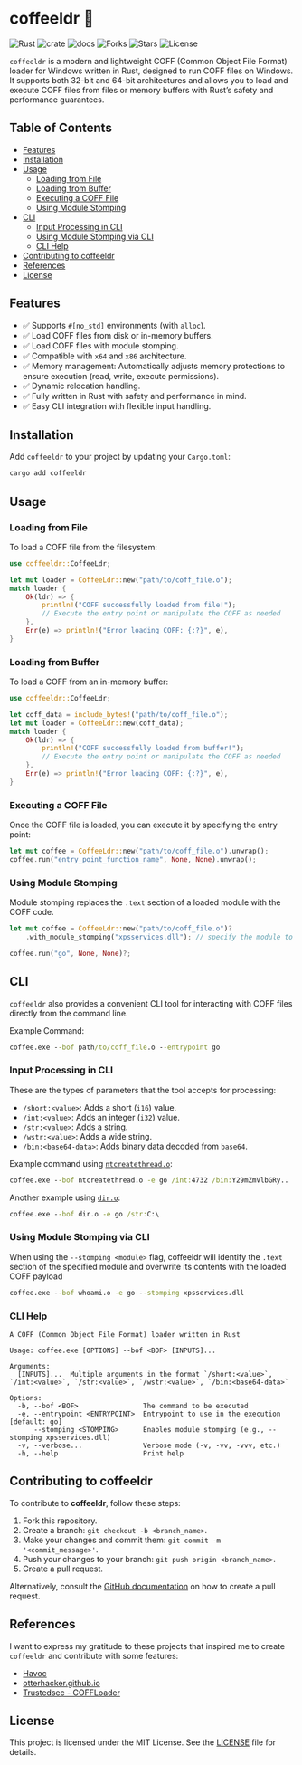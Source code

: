 # coffeeldr 🦀 

![Rust](https://img.shields.io/badge/made%20with-Rust-red)
![crate](https://img.shields.io/crates/v/coffeeldr.svg)
![docs](https://docs.rs/coffeeldr/badge.svg)
![Forks](https://img.shields.io/github/forks/joaoviictorti/coffeeldr)
![Stars](https://img.shields.io/github/stars/joaoviictorti/coffeeldr)
![License](https://img.shields.io/github/license/joaoviictorti/coffeeldr)

`coffeeldr` is a modern and lightweight COFF (Common Object File Format) loader for Windows written in Rust, designed to run COFF files on Windows. It supports both 32-bit and 64-bit architectures and allows you to load and execute COFF files from files or memory buffers with Rust’s safety and performance guarantees.

## Table of Contents

- [Features](#features)
- [Installation](#installation)
- [Usage](#usage)
  - [Loading from File](#loading-from-file)
  - [Loading from Buffer](#loading-from-buffer)
  - [Executing a COFF File](#executing-a-coff-file)
  - [Using Module Stomping](#using-module-stomping)
- [CLI](#cli)
  - [Input Processing in CLI](#input-processing-in-cli)
  - [Using Module Stomping via CLI](#using-module-stomping-via-cli)
  - [CLI Help](#cli-help)
- [Contributing to coffeeldr](#contributing-to-coffeeldr)
- [References](#references)
- [License](#license)

## Features

- ✅ Supports `#[no_std]` environments (with `alloc`).
- ✅ Load COFF files from disk or in-memory buffers.
- ✅ Load COFF files with module stomping.
- ✅ Compatible with `x64` and `x86` architecture.
- ✅ Memory management: Automatically adjusts memory protections to ensure execution (read, write, execute permissions).
- ✅ Dynamic relocation handling.
- ✅ Fully written in Rust with safety and performance in mind.
- ✅ Easy CLI integration with flexible input handling.

## Installation

Add `coffeeldr` to your project by updating your `Cargo.toml`:

```powershell
cargo add coffeeldr
```

## Usage

### Loading from File

To load a COFF file from the filesystem:
```rust
use coffeeldr::CoffeeLdr;

let mut loader = CoffeeLdr::new("path/to/coff_file.o");
match loader {
    Ok(ldr) => {
        println!("COFF successfully loaded from file!");
        // Execute the entry point or manipulate the COFF as needed
    },
    Err(e) => println!("Error loading COFF: {:?}", e),
}
```

### Loading from Buffer

To load a COFF from an in-memory buffer:
```rust
use coffeeldr::CoffeeLdr;

let coff_data = include_bytes!("path/to/coff_file.o");
let mut loader = CoffeeLdr::new(coff_data);
match loader {
    Ok(ldr) => {
        println!("COFF successfully loaded from buffer!");
        // Execute the entry point or manipulate the COFF as needed
    },
    Err(e) => println!("Error loading COFF: {:?}", e),
}
```

### Executing a COFF File

Once the COFF file is loaded, you can execute it by specifying the entry point:
```rust
let mut coffee = CoffeeLdr::new("path/to/coff_file.o").unwrap();
coffee.run("entry_point_function_name", None, None).unwrap();
```

### Using Module Stomping

Module stomping replaces the `.text` section of a loaded module with the COFF code.
```rs
let mut coffee = CoffeeLdr::new("path/to/coff_file.o")?
    .with_module_stomping("xpsservices.dll"); // specify the module to stomp

coffee.run("go", None, None)?;
```

## CLI

`coffeeldr` also provides a convenient CLI tool for interacting with COFF files directly from the command line.

Example Command:
```cmd
coffee.exe --bof path/to/coff_file.o --entrypoint go
```

### Input Processing in CLI

These are the types of parameters that the tool accepts for processing:

- `/short:<value>`: Adds a short (`i16`) value.
- `/int:<value>`: Adds an integer (`i32`) value.
- `/str:<value>`: Adds a string.
- `/wstr:<value>`: Adds a wide string.
- `/bin:<base64-data>`: Adds binary data decoded from `base64`.

Example command using [`ntcreatethread.o`](https://github.com/trustedsec/CS-Remote-OPs-BOF/blob/main/Injection/ntcreatethread/ntcreatethread.x64.o):
```cmd
coffee.exe --bof ntcreatethread.o -e go /int:4732 /bin:Y29mZmVlbGRy..
```

Another example using [`dir.o`](https://github.com/trustedsec/CS-Situational-Awareness-BOF/blob/master/SA/dir/dir.x64.o):
```cmd
coffee.exe --bof dir.o -e go /str:C:\
```

### Using Module Stomping via CLI

When using the `--stomping <module>` flag, coffeeldr will identify the `.text` section of the specified module and overwrite its contents with the loaded COFF payload

```cmd
coffee.exe --bof whoami.o -e go --stomping xpsservices.dll
```

### CLI Help

```text
A COFF (Common Object File Format) loader written in Rust

Usage: coffee.exe [OPTIONS] --bof <BOF> [INPUTS]...

Arguments:
  [INPUTS]...  Multiple arguments in the format `/short:<value>`, `/int:<value>`, `/str:<value>`, `/wstr:<value>`, `/bin:<base64-data>`

Options:
  -b, --bof <BOF>                The command to be executed
  -e, --entrypoint <ENTRYPOINT>  Entrypoint to use in the execution [default: go]
      --stomping <STOMPING>      Enables module stomping (e.g., --stomping xpsservices.dll)
  -v, --verbose...               Verbose mode (-v, -vv, -vvv, etc.)
  -h, --help                     Print help
```

## Contributing to coffeeldr
To contribute to **coffeeldr**, follow these steps:

1. Fork this repository.
2. Create a branch: `git checkout -b <branch_name>`.
3. Make your changes and commit them: `git commit -m '<commit_message>'`.
4. Push your changes to your branch: `git push origin <branch_name>`.
5. Create a pull request.

Alternatively, consult the [GitHub documentation](https://docs.github.com/en/pull-requests/collaborating-with-pull-requests) on how to create a pull request.

## References

I want to express my gratitude to these projects that inspired me to create `coffeeldr` and contribute with some features:

- [Havoc](https://github.com/HavocFramework/Havoc)
- [otterhacker.github.io](https://otterhacker.github.io/Malware/CoffLoader.html)
- [Trustedsec - COFFLoader](https://github.com/trustedsec/COFFLoader)

## License

This project is licensed under the MIT License. See the [LICENSE](/LICENSE) file for details.